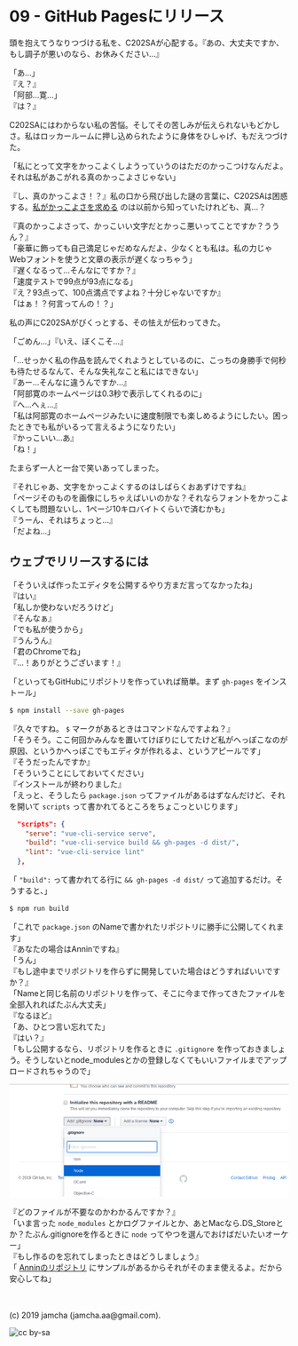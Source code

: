 

# 09 - GitHub Pagesにリリース

頭を抱えてうなりつづける私を、C202SAが心配する。『あの、大丈夫ですか、もし調子が悪いのなら、お休みください…』

「あ…」  
『え？』  
「阿部…寛…」  
『は？』

C202SAにはわからない私の苦悩。そしてその苦しみが伝えられないもどかしさ。私はロッカールームに押し込められたように身体をひしゃげ、もだえつづけた。

「私にとって文字をかっこよくしようっていうのはただのかっこつけなんだよ。それは私があこがれる真のかっこよさじゃない」  

『し、真のかっこよさ！？』私の口から飛び出した謎の言葉に、C202SAは困惑する。[私がかっこよさを求める](https://jamcha-aa.github.io/c202sa/article/05.html) のは以前から知っていたけれども、真…？

『真のかっこよさって、かっこいい文字だとかっこ悪いってことですか？ううん？』  
「豪華に飾っても自己満足じゃだめなんだよ、少なくとも私は。私の力じゃWebフォントを使うと文章の表示が遅くなっちゃう」  
『遅くなるって…そんなにですか？』  
「速度テストで99点が93点になる」  
『え？93点って、100点満点ですよね？十分じゃないですか』  
「はぁ！？何言ってんの！？」

私の声にC202SAがびくっとする、その怯えが伝わってきた。

「ごめん…」『いえ、ぼくこそ…』

「…せっかく私の作品を読んでくれようとしているのに、こっちの身勝手で何秒も待たせるなんて、そんな失礼なこと私にはできない」  
『あー…そんなに違うんですか…』  
「阿部寛のホームページは0.3秒で表示してくれるのに」  
『へ…へぇ…』  
「私は阿部寛のホームページみたいに速度制限でも楽しめるようにしたい。困ったときでも私がいるって言えるようになりたい」  
『かっこいい…あ』  
「ね！」

たまらず一人と一台で笑いあってしまった。

『それじゃあ、文字をかっこよくするのはしばらくおあずけですね』  
「ページそのものを画像にしちゃえばいいのかな？それならフォントをかっこよくしても問題ないし、1ページ10キロバイトくらいで済むかも」  
『うーん、それはちょっと…』  
「だよね…」

## ウェブでリリースするには

「そういえば作ったエディタを公開するやり方まだ言ってなかったね」  
『はい』  
「私しか使わないだろうけど」  
『そんなぁ』  
「でも私が使うから」  
『うんうん』  
「君のChromeでね」  
『…！ありがとうございます！』

「といってもGitHubにリポジトリを作っていれば簡単。まず `gh-pages` をインストール」

```sh
$ npm install --save gh-pages
```

『久々ですね。 `$` マークがあるときはコマンドなんですよね？』  
「そうそう。ここ何回かみんなを置いてけぼりにしてたけど私がへっぽこなのが原因、というかへっぽこでもエディタが作れるよ、というアピールです」  
『そうだったんですか』  
「そういうことにしておいてください」  
『インストールが終わりました』  
「えっと、そうしたら `package.json` ってファイルがあるはずなんだけど、それを開いて `scripts` って書かれてるところをちょこっといじります」

```json
  "scripts": {
    "serve": "vue-cli-service serve",
    "build": "vue-cli-service build && gh-pages -d dist/",
    "lint": "vue-cli-service lint"
  },
```

「 `"build":` って書かれてる行に `&& gh-pages -d dist/` って追加するだけ。そうすると、」

```sh
$ npm run build
```

「これで `package.json` のNameで書かれたリポジトリに勝手に公開してくれます」  
『あなたの場合はAnninですね』  
「うん」  
『もし途中までリポジトリを作らずに開発していた場合はどうすればいいですか？』  
「Nameと同じ名前のリポジトリを作って、そこに今まで作ってきたファイルを全部入れればたぶん大丈夫」  
『なるほど』  
「あ、ひとつ言い忘れてた」  
『はい？』  
「もし公開するなら、リポジトリを作るときに `.gitignore` を作っておきましょう。そうしないとnode_modulesとかの登録しなくてもいいファイルまでアップロードされちゃうので」

![node](./img/gitignore.png)

『どのファイルが不要なのかわかるんですか？』  
「いま言った `node_modules` とかログファイルとか、あとMacなら.DS_Storeとか？たぶん.gitignoreを作るときに `node` ってやつを選んでおけばだいたいオーケー」  
『もし作るのを忘れてしまったときはどうしましょう』  
「 [Anninのリポジトリ](https://github.com/jamcha-aa/Annin) にサンプルがあるからそれがそのまま使えるよ。だから安心してね」

<br>
<br>
(c) 2019 jamcha (jamcha.aa@gmail.com).

![cc by-sa](https://i.creativecommons.org/l/by-sa/4.0/88x31.png)

